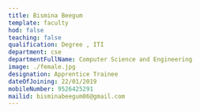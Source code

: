 ```yaml
---
title: Bismina Beegum
template: faculty
hod: false
teaching: false
qualification: Degree , ITI
department: cse
departmentFullName: Computer Science and Engineering
image: ./female.jpg
designation: Apprentice Trainee
dateOfJoining: 22/01/2019
mobileNumber: 9526425291
mailid: bisminabeegum86@gmail.com
---
```

